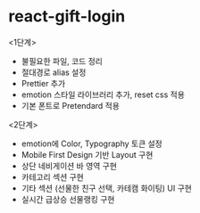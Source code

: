 # react-gift-login

<1단계>
- 불필요한 파일, 코드 정리
- 절대경로 alias 설정
- Prettier 추가
- emotion 스타일 라이브러리 추가, reset css 적용
- 기본 폰트로 Pretendard 적용

<2단계>
- emotion에 Color, Typography 토큰 설정
- Mobile First Design 기반 Layout 구현
- 상단 네비게이션 바 영역 구현
- 카테고리 섹션 구현
- 기타 섹션 (선물한 친구 선택, 카테캠 화이팅) UI 구현
- 실시간 급상승 선물랭킹 구현
